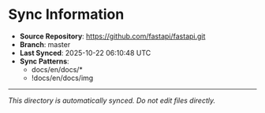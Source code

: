 # Sync Information

- **Source Repository**: https://github.com/fastapi/fastapi.git
- **Branch**: master
- **Last Synced**: 2025-10-22 06:10:48 UTC
- **Sync Patterns**:
  - docs/en/docs/*
  - !docs/en/docs/img

---
*This directory is automatically synced. Do not edit files directly.*
